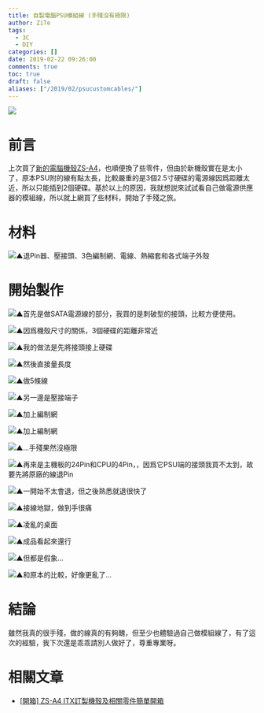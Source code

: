 ```yaml
---
title: 自製電腦PSU模組線 (手殘沒有極限)
author: ZiTe
tags:
  - 3C
  - DIY
categories: []
date: 2019-02-22 09:26:00
comments: true
toc: true
draft: false
aliases: ["/2019/02/psucustomcables/"]
---
```

![](https://1.bp.blogspot.com/-DWIH30NOyDI/XppYajhsUdI/AAAAAAAACFg/wPQROsxK1J0R6B1fgoHXJOisvhhVRSJDwCPcBGAsYHg/s640/ZPH_0309.JPG)

# 前言
上次買了[新的電腦機殼ZS-A4](/2019/02/unbox-zsa4itx/)，也順便換了些零件，但由於新機殼實在是太小了，原本PSU附的線有點太長，比較嚴重的是3個2.5寸硬碟的電源線因爲距離太近，所以只能插到2個硬碟。基於以上的原因，我就想説來試試看自己做電源供應器的模組線，所以就上網買了些材料，開始了手殘之旅。

<!--more-->

# 材料

![▲退Pin器、壓接頭、3色編制網、電線、熱縮套和各式端子外殼](https://1.bp.blogspot.com/-EWtEbxLjS4E/XppYaoPVV2I/AAAAAAAACFg/uaQ5Z1Q_Rk4RIv-Cu-2NTjjXMKMd39FQwCPcBGAsYHg/s1600/ZPH_0266.JPG)

# 開始製作

![▲首先是做SATA電源線的部分，我買的是刺破型的接頭，比較方便使用。  ](https://1.bp.blogspot.com/-MlbTBRlPA5c/XppYaoJC1pI/AAAAAAAACFg/yvhG5UulaWYeEZVPNNBQuiX72bHGDhGgACPcBGAsYHg/s1600/ZPH_0271.JPG)

![▲因爲機殼尺寸的關係，3個硬碟的距離非常近](https://1.bp.blogspot.com/-poRiXGsXJxM/XppYakaWIjI/AAAAAAAACFg/Ynnpx6BjrvMOd1ftxNXzlSqeR90DyD6nACPcBGAsYHg/s1600/ZPH_0269.JPG)

![▲我的做法是先將接頭接上硬碟](https://1.bp.blogspot.com/-y2Nm42qS21s/XppYakRP4hI/AAAAAAAACFg/1PV28La4JW8MWOHjKDhaFEl85Bf8Rf9EwCPcBGAsYHg/s1600/ZPH_0272.JPG)

![▲然後直接量長度](https://1.bp.blogspot.com/-eSocx7RGYG8/XppYastuYuI/AAAAAAAACFg/9QY9p6XOOqoROPlIJnfg7yOrg9-JKYJ1wCPcBGAsYHg/s1600/ZPH_0273.JPG)

![▲做5條線 ](https://1.bp.blogspot.com/-hghLMlHSehY/XppYakmJTHI/AAAAAAAACFg/vs9cp0oOQe8jcn7SP4MNYPRJcaHa5_qywCPcBGAsYHg/s1600/ZPH_0274.JPG)

![▲另一邊是壓接端子 ](https://1.bp.blogspot.com/-fUaj5mjq8lA/XppYasQGGYI/AAAAAAAACFg/5XMSUfeAhEoqC6q8UbLzgE1Q7huPErGvACPcBGAsYHg/s1600/ZPH_0279.JPG)

![▲加上編制網  ](https://1.bp.blogspot.com/-oEHQr0xudiE/XppYancr3jI/AAAAAAAACFg/J530xPv8pDw2fJ7gZd9xX0j6om8g5SGtQCPcBGAsYHg/s1600/ZPH_0280.JPG)

![▲加上編制網](https://1.bp.blogspot.com/-sgx8Cz_dSNw/XppYan-ARwI/AAAAAAAACFg/SuJNND5BW3Mf1X8DBwu0vr_4xpJJvhlQwCPcBGAsYHg/s1600/ZPH_0307.JPG)

![▲...手殘果然沒極限](https://1.bp.blogspot.com/-83HzNrd9qbM/XppYapqpikI/AAAAAAAACFg/W7SNvHxQDBIfw8upUXpuoYN0Qamfh1sfACPcBGAsYHg/s1600/ZPH_0275.JPG)

![▲再來是主機板的24Pin和CPU的4Pin，，因爲它PSU端的接頭我買不太到，故要先將原廠的線退Pin](https://1.bp.blogspot.com/-k2kLmognHY4/XppYakIrBcI/AAAAAAAACFg/VL2Cot86eCYufvf8gFQQhfyQpOs-gtv0ACPcBGAsYHg/s1600/ZPH_0285.JPG)

![▲一開始不太會退，但之後熟悉就退很快了  ](https://1.bp.blogspot.com/-0VSeehEzx10/XppYav005nI/AAAAAAAACFg/pFcEhgL-X28xkpoXjnUfhmR7l8diBiu-gCPcBGAsYHg/s1600/ZPH_0286.JPG)

![▲接線地獄，做到手很痛](https://1.bp.blogspot.com/-p_6zdubEJcE/XppYai1AwPI/AAAAAAAACFg/gtn3d1BgW18YvBlCjwe8lTCRXIRrYmyZQCPcBGAsYHg/s1600/ZPH_0300.JPG)

![▲凌亂的桌面  ](https://1.bp.blogspot.com/-HqtR5oC0wn4/XppYapkk37I/AAAAAAAACFg/bC_ju-376P8htmk-dGxM50nOsDwI7GdqwCPcBGAsYHg/s1600/ZPH_0302.JPG)

![▲成品看起來還行](https://1.bp.blogspot.com/-bNQT25WOEvI/XppYapJweZI/AAAAAAAACFg/oeIF7ZjxoqooxCW7MrJNuRuZA7XzSUzUgCPcBGAsYHg/s1600/ZPH_0308.JPG)

![▲但都是假象...](https://1.bp.blogspot.com/-i2PxPSbhc1c/XppYalA_x9I/AAAAAAAACFg/Lrdge6_D-R4AQoppUz9cN5ltQthcglDEwCPcBGAsYHg/s1600/ZPH_0322.JPG)

![▲和原本的比較，好像更亂了...](https://1.bp.blogspot.com/-kBchy2UbDAg/XppYagGKBBI/AAAAAAAACFg/J2NWXUwA4NQ2OUyB3kt6tjWE6MBBGtoeQCPcBGAsYHg/s1600/ZPH_0267.JPG)

# 結論
雖然我真的很手殘，做的線真的有夠醜，但至少也體驗過自己做模組線了，有了這次的經驗，我下次還是乖乖請別人做好了，尊重專業呀。

# 相關文章

* [\[開箱\] ZS-A4 ITX訂製機殼及相關零件簡單開箱](/2019/02/unbox-zsa4itx/)
